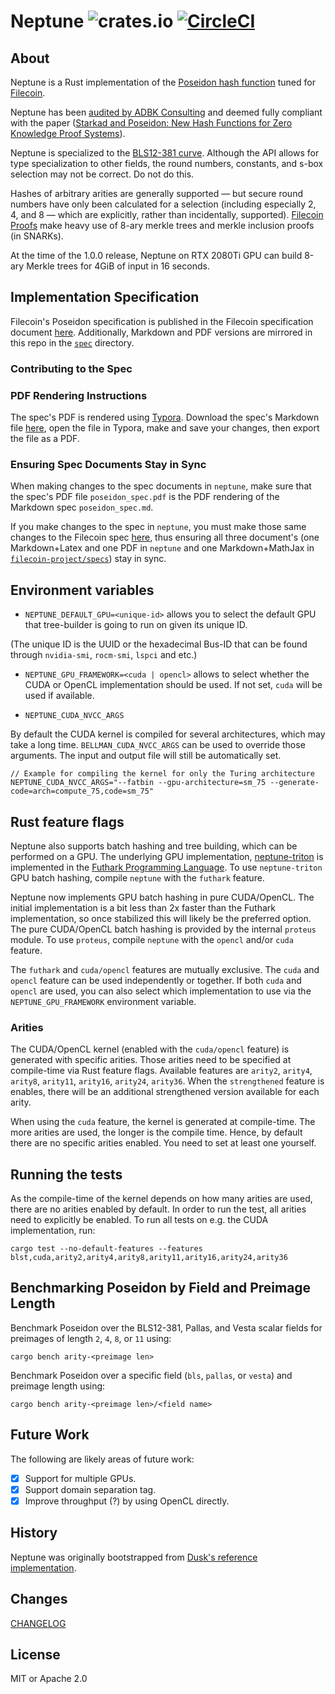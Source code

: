 # Neptune ![crates.io](https://img.shields.io/crates/v/neptune.svg) [![CircleCI](https://circleci.com/gh/filecoin-project/neptune.svg?style=svg)](https://circleci.com/gh/filecoin-project/neptune)

## About
Neptune is a Rust implementation of the [Poseidon hash function](https://www.poseidon-hash.info/) tuned for
[Filecoin](https://filecoin.io/).

Neptune has been [audited by ADBK Consulting](poseidon-in-filecoin-final-report.pdf) and deemed fully compliant with the
paper ([Starkad and Poseidon: New Hash Functions for Zero Knowledge Proof
Systems](https://eprint.iacr.org/2019/458.pdf)).

Neptune is specialized to the [BLS12-381 curve](https://electriccoin.co/blog/new-snark-curve/). Although the API allows
for type specialization to other fields, the round numbers, constants, and s-box selection may not be correct. Do not do
this.

Hashes of arbitrary arities are generally supported — but secure round numbers have only been calculated for a
selection (including especially 2, 4, and 8 — which are explicitly, rather than incidentally, supported). [Filecoin
Proofs](https://github.com/filecoin-project/rust-fil-proofs) make heavy use of 8-ary merkle trees and merkle inclusion
proofs (in SNARKs).

At the time of the 1.0.0 release, Neptune on RTX 2080Ti GPU can build 8-ary Merkle trees for 4GiB of input in 16 seconds.

## Implementation Specification

Filecoin's Poseidon specification is published in the Filecoin specification document [here](https://spec.filecoin.io/#section-algorithms.crypto.poseidon). Additionally, Markdown and PDF versions are mirrored in this repo in the [`spec`](spec) directory.

### Contributing to the Spec

### PDF Rendering Instructions

The spec's PDF is rendered using [Typora](https://typora.io/). Download the spec's Markdown file [here](spec/poseidon_spec.md), open the file in Typora, make and save your changes, then export the file as a PDF.

### Ensuring Spec Documents Stay in Sync

When making changes to the spec documents in `neptune`, make sure that the spec's PDF file `poseidon_spec.pdf` is the PDF rendering of the Markdown spec `poseidon_spec.md`.

If you make changes to the spec in `neptune`, you must make those same changes to the Filecoin spec [here](https://github.com/filecoin-project/specs/blob/master/content/algorithms/crypto/poseidon.md), thus ensuring all three document's (one Markdown+Latex and one PDF in `neptune` and one Markdown+MathJax in [`filecoin-project/specs`](https://github.com/filecoin-project/specs/)) stay in sync.

## Environment variables

 - `NEPTUNE_DEFAULT_GPU=<unique-id>` allows you to select the default GPU that tree-builder is going to run on given its unique ID.

(The unique ID is the UUID or the hexadecimal Bus-ID that can be found through `nvidia-smi`, `rocm-smi`, `lspci` and etc.)

 - `NEPTUNE_GPU_FRAMEWORK=<cuda | opencl>` allows to select whether the CUDA or OpenCL implementation should be used. If not set, `cuda` will be used if available.

 - `NEPTUNE_CUDA_NVCC_ARGS`

By default the CUDA kernel is compiled for several architectures, which may take a long time. `BELLMAN_CUDA_NVCC_ARGS` can be used to override those arguments. The input and output file will still be automatically set.

    // Example for compiling the kernel for only the Turing architecture
    NEPTUNE_CUDA_NVCC_ARGS="--fatbin --gpu-architecture=sm_75 --generate-code=arch=compute_75,code=sm_75"

## Rust feature flags

Neptune also supports batch hashing and tree building, which can be performed on a GPU. The underlying GPU
implementation, [neptune-triton](https://github.com/filecoin-project/neptune-triton) is implemented in the [Futhark
Programming Language](https://futhark-lang.org/). To use `neptune-triton` GPU batch hashing, compile `neptune` with the
`futhark` feature.

Neptune now implements GPU batch hashing in pure CUDA/OpenCL. The initial implementation is a bit less than 2x faster than
the Futhark implementation, so once stabilized this will likely be the preferred option. The pure CUDA/OpenCL batch hashing
is provided by the internal `proteus` module. To use `proteus`, compile `neptune` with the `opencl` and/or `cuda` feature.

The `futhark` and `cuda/opencl` features are mutually exclusive. The `cuda` and `opencl` feature can be used independently or together. If both `cuda` and `opencl` are used, you can also select which implementation to use via the `NEPTUNE_GPU_FRAMEWORK` environment variable.

### Arities

The CUDA/OpenCL kernel (enabled with the `cuda/opencl` feature) is generated with specific arities. Those arities need to be specified at compile-time via Rust feature flags. Available features are `arity2`, `arity4`, `arity8`, `arity11`, `arity16`, `arity24`, `arity36`. When the `strengthened` feature is enables, there will be an additional strengthened version available for each arity.

When using the `cuda` feature, the kernel is generated at compile-time. The more arities are used, the longer is the compile time. Hence, by default there are no specific arities enabled. You need to set at least one yourself.

## Running the tests

As the compile-time of the kernel depends on how many arities are used, there are no arities enabled by default. In order to run the test, all arities need to explicitly be enabled. To run all tests on e.g. the CUDA implementation, run:

    cargo test --no-default-features --features blst,cuda,arity2,arity4,arity8,arity11,arity16,arity24,arity36

## Benchmarking Poseidon by Field and Preimage Length

Benchmark Poseidon over the BLS12-381, Pallas, and Vesta scalar fields for preimages of length `2`, `4`, `8`, or `11` using:

    cargo bench arity-<preimage len>

Benchmark Poseidon over a specific field (`bls`, `pallas`, or `vesta`) and preimage length using:

    cargo bench arity-<preimage len>/<field name>

## Future Work

The following are likely areas of future work:

- [x] Support for multiple GPUs.
- [x] Support domain separation tag.
- [x] Improve throughput (?) by using OpenCL directly.

## History

Neptune was originally bootstrapped from [Dusk's reference implementation](https://github.com/dusk-network/dusk-poseidon-merkle).

## Changes
[CHANGELOG](CHANGELOG.md)

## License

MIT or Apache 2.0
